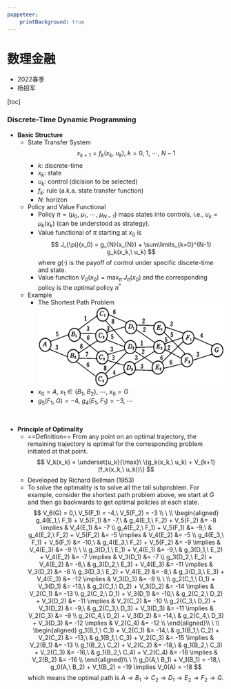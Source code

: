 ```yaml
---
puppeteer:
    printBackground: true
---
```


# 数理金融
- 2022春季
- 杨招军

[toc]

<div STYLE='page-break-after: always;'></div>

### Discrete-Time Dynamic Programming

- **Basic Structure**
  - State Transfer System
    $$
    x_{k+1} = f_k(x_k,\ u_k),\ k=0,\ 1,\ \cdots,\ N-1
    $$
    - $k$: discrete-time
    - $x_k$: state
    - $u_k$: control (dicision to be selected)
    - $f_k$: rule (a.k.a. state transfer function)
    - $N$: horizon
  - Policy and Value Functional
      - Policy $\pi=(\mu_0,\ \mu_1,\ \cdots,\ \mu_{N-1})$ maps states into controls, i.e., $u_k=\mu_k(x_k)$ (can be understood as strategy).
      - Value functional of $\pi$ starting at $x_0$ is 
      $$
      J_{\pi}(x_0) = g_{N}(x_{N}) + \sum\limits_{k=0}^{N-1} g_k(x_k,\ u_k)
      $$where $g(\cdot)$ is the payoff of control under specific discete-time and state.
      - Value function $V_0(x_0)=\max_{\pi}\ J_{\pi}(x_0)$ and the corresponding policy is the optimal policy $\pi^{*}$
  - Example
    - The Shortest Path Problem
    ![](image/2022-02-16-12-12-32.png)
    - $x_0=A,\ x_1 \in \{B_1,\ B_2\},\ \cdots,\ x_6=G$
    - $g_5(F_1,\ G)=-4,\ g_4(E_1,\ F_1)=-3,\ \cdots$
<br>

- **Principle of Optimality**
  - ==Definition==
  From any point on an optimal trajectory, the remaining trajectory is optimal for the corresponding problem initiated at that point.
  $$
  V_k(x_k) = \underset{u_k}{\max}\ \{g_k(x_k,\ u_k) + V_{k+1}(f_k(x_k,\ u_k))\}
  $$
  - Developed by Richard Bellman (1953)
  - To solve the optimality is to solve all the tail subproblem. For example, consider the shortest path problem above, we start at $G$ and then go backwards to get optimal policies at each state.
  $$
  V_6(G) = 0,\ V_5(F_1) = -4,\ V_5(F_2) = -3 \\
  \ \\
  \begin{aligned}
   g_4(E_1,\ F_1) + V_5(F_1) &= -7,\ & g_4(E_1,\ F_2) + V_5(F_2) &= -8 \implies & V_4(E_1) &= -7 \\
   g_4(E_2,\ F_1) + V_5(F_1) &= -9,\ & g_4(E_2,\ F_2) + V_5(F_2) &= -5 \implies & V_4(E_2) &= -5 \\
   g_4(E_3,\ F_1) + V_5(F_1) &= -10,\ & g_4(E_3,\ F_2) + V_5(F_2) &= -9 \implies & V_4(E_3) &= -9 \\
   \ \\
   g_3(D_1,\ E_1) + V_4(E_1) &= -9,\ & g_3(D_1,\ E_2) + V_4(E_2) &= -7 \implies & V_3(D_1) &= -7 \\
   g_3(D_2,\ E_2) + V_4(E_2) &= -6,\ & g_3(D_2,\ E_3) + V_4(E_3) &= -11 \implies & V_3(D_2) &= -6 \\
   g_3(D_3,\ E_2) + V_4(E_2) &= -8,\ & g_3(D_3,\ E_3) + V_4(E_3) &= -12 \implies & V_3(D_3) &= -8 \\
   \ \\
   g_2(C_1,\ D_1) + V_3(D_1) &= -13,\ & g_2(C_1,\ D_2) + V_3(D_2) &= -14 \implies & V_2(C_1) &= -13 \\
   g_2(C_2,\ D_1) + V_3(D_1) &= -10,\ & g_2(C_2,\ D_2) + V_3(D_2) &= -11 \implies & V_2(C_2) &= -10 \\
   g_2(C_3,\ D_2) + V_3(D_2) &= -9,\ & g_2(C_3,\ D_3) + V_3(D_3) &= -11 \implies & V_2(C_3) &= -9 \\
   g_2(C_4,\ D_2) + V_3(D_2) &= -14,\ & g_2(C_4,\ D_3) + V_3(D_3) &= -12 \implies & V_2(C_4) &= -12 \\
  \end{aligned}\\
   \ \\
  \begin{aligned}
   g_1(B_1,\ C_1) + V_2(C_1) &= -14,\ & g_1(B_1,\ C_2) + V_2(C_2) &= -13,\ & g_1(B_1,\ C_3) + V_2(C_3) &= -15 \implies & V_2(B_1) &= -13 \\
   g_1(B_2,\ C_2) + V_2(C_2) &= -18,\ & g_1(B_2,\ C_3) + V_2(C_3) &= -16,\ & g_1(B_2,\ C_4) + V_2(C_4) &= -18 \implies & V_2(B_2) &= -16 \\
  \end{aligned}\\
   \ \\
   g_0(A,\ B_1) + V_1(B_1) = -18,\ g_0(A,\ B_2) + V_1(B_2) = -19 \implies V_0(A) = -18
  $$which means the optimal path is $A\to B_1\to C_2\to D_1\to E_2\to F_2\to G$.